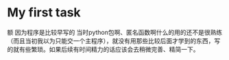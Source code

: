 # My first task
额 因为程序是比较早写的 当时python包啊、匿名函数啊什么的用的还不是很熟练（而且当初我以为只能交一个主程序），就没有用那些比较后面才学到的东西，写的就有些繁琐。如果后续有时间精力的话应该会去稍微完善、精简一下。
